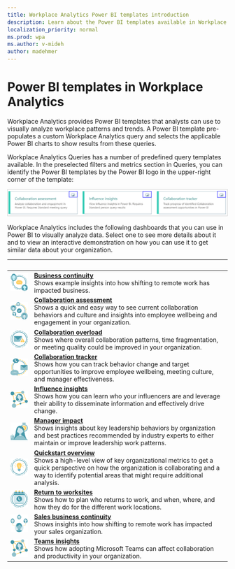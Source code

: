 ```yaml
---
title: Workplace Analytics Power BI templates introduction
description: Learn about the Power BI templates available in Workplace Analytics that you can use to run a query, export its results, and visualize them in Power BI
localization_priority: normal 
ms.prod: wpa
ms.author: v-mideh
author: madehmer
---
```


# Power BI templates in Workplace Analytics

Workplace Analytics provides Power BI templates that analysts can use to visually analyze workplace patterns and trends. A Power BI template pre-populates a custom Workplace Analytics query and selects the applicable Power BI charts to show results from these queries.

Workplace Analytics Queries has a number of predefined query templates available. In the preselected filters and metrics section in Queries, you can identify the Power BI templates by the Power BI logo in the upper-right corner of the template:

   ![Power BI logo in query cards](../Images/WpA/tutorials/pbi-cards.png)

Workplace Analytics includes the following dashboards that you can use in Power BI to visually analyze data. Select one to see more details about it and to view an interactive demonstration on how you can use it to get similar data about your organization.

| &nbsp; | &nbsp; |
|------|-------|
|![Business communication icon](../images/wpa/playbooks/manager-coaching-32x32.svg) |[**Business continuity**](./power-bi-bc.md)<br>Shows example insights into how shifting to remote work has impacted business. |
|![Collaboration assess icon](../images/wpa/playbooks/cross-group-collab-32x32.svg) |[**Collaboration assessment**](./power-bi-collab-assess.md) <br>Shows a quick and easy way to see current collaboration behaviors and culture and insights into employee wellbeing and engagement in your organization. |
|![Collaboration overload icon](../images/wpa/playbooks/email-overload-64x64.svg) |[**Collaboration overload**](./power-bi-collab-overload.md) <br>Shows where overall collaboration patterns, time fragmentation, or meeting quality could be improved in your organization. |
|![Collaboration tracker icon](../images/wpa/playbooks/efficient-communications-32x32.svg) |[**Collaboration tracker**](./power-bi-collab-track.md) <br>Shows how you can track behavior change and target opportunities to improve employee wellbeing, meeting culture, and manager effectiveness. |
|![Influencer icon](../images/wpa/playbooks/influencer-32x32.svg) |[**Influence insights**](./pbi-influence-db.md) <br>Shows how you can learn who your influencers are and leverage their ability to disseminate information and effectively drive change. |
|![Manager impact icon](../images/wpa/playbooks/wellbeing-64x64.svg) |[**Manager impact**](./power-bi-manager-impact.md) <br>Shows insights about key leadership behaviors by organization and best practices recommended by industry experts to either maintain or improve leadership work patterns. |
|![Quickstart icon](../images/wpa/playbooks/focus-64x64.svg) |[**Quickstart overview**](./power-bi-quickstart.md) <br>Shows a high-level view of key organizational metrics to get a quick perspective on how the organization is collaborating and a way to identify potential areas that might require additional analysis. |
|![Return to work icon](../images/wpa/playbooks/meetings-32x32.svg) |[**Return to worksites**](./power-bi-return-tw.md) <br>Shows how to plan who returns to work, and when, where, and how they do for the different work locations. |
|![Sales business continuity icon](../images/wpa/playbooks/manage-connectedness-32x32.svg) |[**Sales business continuity**](./pbi-bc-sales.md) <br>Shows insights into how shifting to remote work has impacted your sales organization.|
|![Teams insights icon](../images/wpa/playbooks/influencer-32x32.svg) |[**Teams insights**](./power-bi-teams.md) <br>Shows how adopting Microsoft Teams can affect collaboration and productivity in your organization. |
